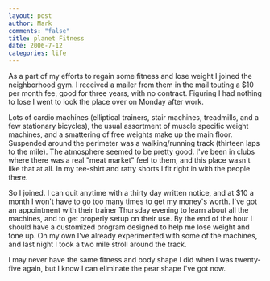 ```yaml
--- 
layout: post
author: Mark
comments: "false"
title: planet Fitness
date: 2006-7-12
categories: life
---
```

As a part of my efforts to regain some fitness and lose weight I joined the neighborhood gym. I received a mailer from them in the mail touting a $10 per month fee, good for three years, with no contract. Figuring I had nothing to lose I went to look the place over on Monday after work.

Lots of cardio machines (elliptical trainers, stair machines, treadmills, and a few stationary bicycles), the usual assortment of muscle specific weight machines, and a smattering of free weights make up the main floor. Suspended around the perimeter was a walking/running track (thirteen laps to the mile). The atmosphere seemed to be pretty good. I've been in clubs where there was a real "meat market" feel to them, and this place wasn't like that at all. In my tee-shirt and ratty shorts I fit right in with the people there.

So I joined. I can quit anytime with a thirty day written notice, and at $10 a month I won't have to go too many times to get my money's worth. I've got an appointment with their trainer Thursday evening to learn about all the machines, and to get properly setup on their use. By the end of the hour I should have a customized program designed to help me lose weight and tone up. On my own I've already experimented with some of the machines, and last night I took a two mile stroll around the track.

I may never have the same fitness and body shape I did when I was twenty-five again, but I know I can eliminate the pear shape I've got now.
